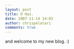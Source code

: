 ```yaml
---
layout: post
title: O Hai.
date: 2007-11-14 14:03
author: chrispelatari
comments: true
---
```


<p>and welcome to my new blog. :)</p>
